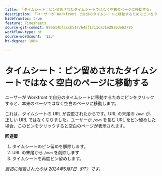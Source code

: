 ```yaml
---
title: 「タイムシート：ピン留めされたタイムシートではなく空白のページに移動する」
description: 「ユーザーが Workfront で自分のタイムシートに移動するためにピンをクリックすると、本来のページではなく空白のページに移動します。回避策はあります。」
hidefromtoc: true
feature: Timesheets
source-git-commit: 89eb14bfaccb517764af1711ca31e2926de63795
workflow-type: ht
source-wordcount: '123'
ht-degree: 100%

---
```



# タイムシート：ピン留めされたタイムシートではなく空白のページに移動する

ユーザーが Workfront で自分のタイムシートに移動するためにピンをクリックすると、本来のページではなく空白のページに移動します。

これは、タイムシートの URL が変更されたからです。URL の末尾の `/own` が、正しい URL ではなくなりました。ユーザーが `/own` を含む URL をピン留めした場合、このピンをクリックすると空白のページが表示されます。

**回避策**

1. タイムシートのピン留めを解除します。
1. URL の末尾から `/own` を削除します
1. タイムシートを再度ピン留めします。

_最初に報告されたのは 2024年5月7日（PT）です。_

